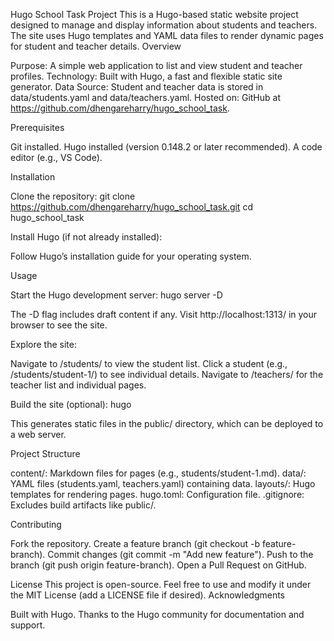 Hugo School Task Project
This is a Hugo-based static website project designed to manage and display information about students and teachers. The site uses Hugo templates and YAML data files to render dynamic pages for student and teacher details.
Overview

Purpose: A simple web application to list and view student and teacher profiles.
Technology: Built with Hugo, a fast and flexible static site generator.
Data Source: Student and teacher data is stored in data/students.yaml and data/teachers.yaml.
Hosted on: GitHub at https://github.com/dhengareharry/hugo_school_task.

Prerequisites

Git installed.
Hugo installed (version 0.148.2 or later recommended).
A code editor (e.g., VS Code).

Installation

Clone the repository:
git clone https://github.com/dhengareharry/hugo_school_task.git
cd hugo_school_task


Install Hugo (if not already installed):

Follow Hugo’s installation guide for your operating system.



Usage

Start the Hugo development server:
hugo server -D


The -D flag includes draft content if any.
Visit http://localhost:1313/ in your browser to see the site.


Explore the site:

Navigate to /students/ to view the student list.
Click a student (e.g., /students/student-1/) to see individual details.
Navigate to /teachers/ for the teacher list and individual pages.


Build the site (optional):
hugo


This generates static files in the public/ directory, which can be deployed to a web server.



Project Structure

content/: Markdown files for pages (e.g., students/student-1.md).
data/: YAML files (students.yaml, teachers.yaml) containing data.
layouts/: Hugo templates for rendering pages.
hugo.toml: Configuration file.
.gitignore: Excludes build artifacts like public/.

Contributing

Fork the repository.
Create a feature branch (git checkout -b feature-branch).
Commit changes (git commit -m "Add new feature").
Push to the branch (git push origin feature-branch).
Open a Pull Request on GitHub.

License
This project is open-source. Feel free to use and modify it under the MIT License (add a LICENSE file if desired).
Acknowledgments

Built with Hugo.
Thanks to the Hugo community for documentation and support.
